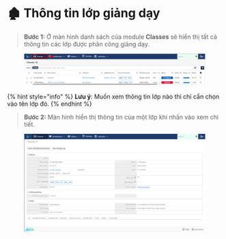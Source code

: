 # 🏚 Thông tin lớp giảng dạy

> **Bước 1:** Ở màn hình danh sách của module **Classes** sẽ hiển thị tất cả thông tin các lớp được phân công giảng dạy.

<figure><img src="../.gitbook/assets/image (5) (1).png" alt=""><figcaption></figcaption></figure>

{% hint style="info" %}
**Lưu ý**: Muốn xem thông tin lớp nào thì chỉ cần chọn vào tên lớp đó.
{% endhint %}

> **Bước 2:** Màn hình hiển thị thông tin của một lớp khi nhấn vào xem chi tiết.

<figure><img src="../.gitbook/assets/image (2) (8).png" alt=""><figcaption></figcaption></figure>
